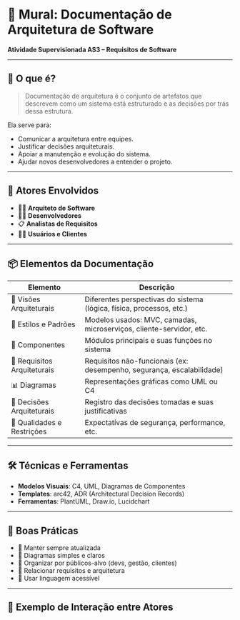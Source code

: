 # 🧱 Mural: Documentação de Arquitetura de Software
**Atividade Supervisionada AS3 – Requisitos de Software**  


---

## 🎯 O que é?

> Documentação de arquitetura é o conjunto de artefatos que descrevem como um sistema está estruturado e as decisões por trás dessa estrutura.

Ela serve para:
- Comunicar a arquitetura entre equipes.
- Justificar decisões arquiteturais.
- Apoiar a manutenção e evolução do sistema.
- Ajudar novos desenvolvedores a entender o projeto.

---

## 🧠 Atores Envolvidos

- 👨‍💻 **Arquiteto de Software**
- 🧑‍💻 **Desenvolvedores**
- 📋 **Analistas de Requisitos**
- 🧑‍💼 **Usuários e Clientes**

---

## 📦 Elementos da Documentação

| Elemento                    | Descrição                                                                |
|----------------------------|--------------------------------------------------------------------------|
| 🧭 Visões Arquiteturais     | Diferentes perspectivas do sistema (lógica, física, processos, etc.)     |
| 🔄 Estilos e Padrões        | Modelos usados: MVC, camadas, microserviços, cliente-servidor, etc.      |
| 🧱 Componentes              | Módulos principais e suas funções no sistema                             |
| 🚦 Requisitos Arquiteturais | Requisitos não-funcionais (ex: desempenho, segurança, escalabilidade)    |
| 📊 Diagramas                | Representações gráficas como UML ou C4                                   |
| 📝 Decisões Arquiteturais   | Registro das decisões tomadas e suas justificativas                      |
| 🔐 Qualidades e Restrições  | Expectativas de segurança, performance, etc.                             |

---

## 🛠️ Técnicas e Ferramentas

- **Modelos Visuais**: C4, UML, Diagramas de Componentes
- **Templates**: arc42, ADR (Architectural Decision Records)
- **Ferramentas**: PlantUML, Draw.io, Lucidchart

---

## 📌 Boas Práticas

- 📌 Manter sempre atualizada
- 📌 Diagramas simples e claros
- 📌 Organizar por públicos-alvo (devs, gestão, clientes)
- 📌 Relacionar requisitos e arquitetura
- 📌 Usar linguagem acessível

---

## 🧩 Exemplo de Interação entre Atores

